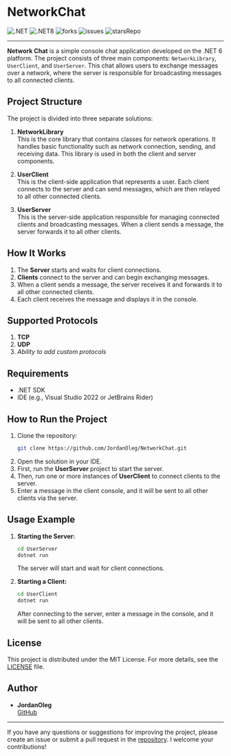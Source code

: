 # **NetworkChat**
![.NET](https://img.shields.io/badge/.NET-512BD4?logo=dotnet&logoColor=fff) ![.NET8](https://img.shields.io/badge/8.0-%23512BD4?logo=.NET
) ![forks](https://img.shields.io/github/forks/JordanOleg/NetworkChat?style=flat) ![issues](https://img.shields.io/github/issues/JordanOleg/NetworkChat?style=flat&logoColor=grey&color=blue) ![starsRepo](https://img.shields.io/github/stars/JordanOleg/NetworkChat?style=flat) 

---

**Network Chat** is a simple console chat application developed on the .NET 6 platform. The project consists of three main components: `NetworkLibrary`, `UserClient`, and `UserServer`. This chat allows users to exchange messages over a network, where the server is responsible for broadcasting messages to all connected clients.

## Project Structure

The project is divided into three separate solutions:

1. **NetworkLibrary**  
   This is the core library that contains classes for network operations. It handles basic functionality such as network connection, sending, and receiving data. This library is used in both the client and server components.

2. **UserClient**  
   This is the client-side application that represents a user. Each client connects to the server and can send messages, which are then relayed to all other connected clients.

3. **UserServer**  
   This is the server-side application responsible for managing connected clients and broadcasting messages. When a client sends a message, the server forwards it to all other clients.

## How It Works

1. The **Server** starts and waits for client connections.
2. **Clients** connect to the server and can begin exchanging messages.
3. When a client sends a message, the server receives it and forwards it to all other connected clients.
4. Each client receives the message and displays it in the console.

## Supported Protocols
1. **TCP**
2. **UDP**
3. *Ability to add custom protocols*

## Requirements

- .NET SDK
- IDE (e.g., Visual Studio 2022 or JetBrains Rider)

## How to Run the Project

1. Clone the repository:
   ```bash
   git clone https://github.com/JordanOleg/NetworkChat.git
   ```
2. Open the solution in your IDE.
3. First, run the **UserServer** project to start the server.
4. Then, run one or more instances of **UserClient** to connect clients to the server.
5. Enter a message in the client console, and it will be sent to all other clients via the server.

## Usage Example

1. **Starting the Server:**
   ```bash
   cd UserServer
   dotnet run
   ```
   The server will start and wait for client connections.

2. **Starting a Client:**
   ```bash
   cd UserClient
   dotnet run
   ```
   After connecting to the server, enter a message in the console, and it will be sent to all other clients.

## License

This project is distributed under the MIT License. For more details, see the [LICENSE](LICENSE) file.

## Author

- **JordanOleg**  
  [GitHub](https://github.com/JordanOleg)

---

If you have any questions or suggestions for improving the project, please create an issue or submit a pull request in the [repository](https://github.com/JordanOleg/NetworkChat). I welcome your contributions!